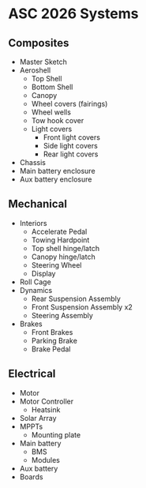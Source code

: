 # ASC 2026 Systems

## Composites

* Master Sketch
* Aeroshell
  * Top Shell
  * Bottom Shell
  * Canopy&#x20;
  * Wheel covers (fairings)
  * Wheel wells
  * Tow hook cover
  * Light covers
    * Front light covers
    * Side light covers
    * Rear light covers
* Chassis
* Main battery enclosure
* Aux battery enclosure

## Mechanical

* Interiors
  * Accelerate Pedal
  * Towing Hardpoint
  * Top shell hinge/latch
  * Canopy hinge/latch
  * Steering Wheel
  * Display
* Roll Cage
* Dynamics
  * Rear Suspension Assembly
  * Front Suspension Assembly x2
  * Steering Assembly
* Brakes
  * Front Brakes
  * Parking Brake
  * Brake Pedal

## Electrical

* Motor&#x20;
* Motor Controller&#x20;
  * Heatsink
* Solar Array
* MPPTs
  * Mounting plate
* Main battery
  * BMS
  * Modules
* Aux battery
* Boards
